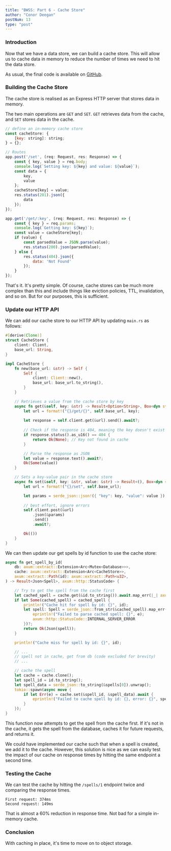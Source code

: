 ```yaml
---
title: "BWSS: Part 6 - Cache Store"
author: "Conor Deegan"
postNum: 13
type: "post"
---
```


### Introduction

Now that we have a data store, we can build a cache store. This will allow us to cache data in memory to reduce the number of times we need to hit the data store.

As usual, the final code is available on [GitHub](https://github.com/conor-deegan/web-services).

### Building the Cache Store

The cache store is realised as an Express HTTP server that stores data in memory.

The two main operations are `GET` and `SET`. `GET` retrieves data from the cache, and `SET` stores data in the cache.

```javascript
// define an in-memory cache store
const cacheStore: {
    [key: string]: string;
} = {};

// Routes
app.post('/set', (req: Request, res: Response) => {
    const { key, value } = req.body;
    console.log(`Setting key: ${key} and value: ${value}`);
    const data = {
        key,
        value
    };
    cacheStore[key] = value;
    res.status(201).json({
        data
    });
});

app.get('/get/:key', (req: Request, res: Response) => {
    const { key } = req.params;
    console.log(`Getting key: ${key}`);
    const value = cacheStore[key];
    if (value) {
        const parsedValue = JSON.parse(value);
        res.status(200).json(parsedValue);
    } else {
        res.status(404).json({
            data: 'Not Found'
        });
    }
});
```

That's it. It's pretty simple. Of course, cache stores can be much more complex than this and include things like eviction policies, TTL, invalidation, and so on. But for our purposes, this is sufficient.

### Update our HTTP API

We can add our cache store to our HTTP API by updating `main.rs` as follows:

```rust
#[derive(Clone)]
struct CacheStore {
    client: Client,
    base_url: String,
}

impl CacheStore {
    fn new(base_url: &str) -> Self {
        Self {
            client: Client::new(),
            base_url: base_url.to_string(),
        }
    }

    // Retrieves a value from the cache store by key
    async fn get(&self, key: &str) -> Result<Option<String>, Box<dyn std::error::Error>> {
        let url = format!("{}/get/{}", self.base_url, key);
        
        let response = self.client.get(&url).send().await?;
        
        // Check if the response is 404, meaning the key doesn't exist
        if response.status().as_u16() == 404 {
            return Ok(None); // Key not found in cache
        }

        // Parse the response as JSON
        let value = response.text().await?;
        Ok(Some(value))
    }

    // Sets a key-value pair in the cache store
    async fn set(&self, key: &str, value: &str) -> Result<(), Box<dyn std::error::Error>> {
        let url = format!("{}/set", self.base_url);

        let params = serde_json::json!({ "key": key, "value": value });
        
        // best effort, ignore errors
        self.client.post(&url)
            .json(&params)
            .send()
            .await?;

        Ok(())
    }
}
```

We can then update our get spells by id function to use the cache store:

```rust
async fn get_spell_by_id(
    db: axum::extract::Extension<Arc<Mutex<Database>>>,
    cache: axum::extract::Extension<Arc<CacheStore>>,
    axum::extract::Path(id): axum::extract::Path<u32>,
) -> Result<Json<Spell>, axum::http::StatusCode> {

    // Try to get the spell from the cache first
    let cached_spell = cache.get(&id.to_string()).await.map_err(|_| axum::http::StatusCode::INTERNAL_SERVER_ERROR)?;
    if let Some(cached_spell) = cached_spell {
        println!("Cache hit for spell by id: {}", id);
        let spell: Spell = serde_json::from_str(&cached_spell).map_err(|e| {
            eprintln!("Failed to parse cached spell: {}", e);
            axum::http::StatusCode::INTERNAL_SERVER_ERROR
        })?;
        return Ok(Json(spell));
    }

    println!("Cache miss for spell by id: {}", id);

    // ...
    // spell not in cache, get from db (code excluded for brevity)
    // ...

    // cache the spell
    let cache = cache.clone();
    let spell_id = id.to_string();
    let spell_data = serde_json::to_string(&spells[0]).unwrap();
    tokio::spawn(async move {
        if let Err(e) = cache.set(&spell_id, &spell_data).await {
            eprintln!("Failed to cache spell by id: {}, error: {}", spell_id, e);
        }
    });
}
```

This function now attempts to get the spell from the cache first. If it's not in the cache, it gets the spell from the database, caches it for future requests, and returns it.

We could have implemented our cache such that when a spell is created, we add it to the cache. However, this solution is nice as we can easily test the impact of our cache on response times by hitting the same endpoint a second time.

### Testing the Cache

We can test the cache by hitting the `/spells/1` endpoint twice and comparing the response times.

```
First request: 374ms
Second request: 149ms
```

That is almost a 60% reduction in response time. Not bad for a simple in-memory cache.

### Conclusion

With caching in place, it's time to move on to object storage.